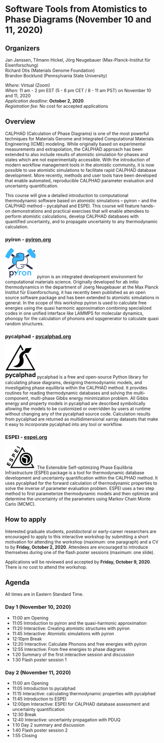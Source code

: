 # Software Tools from Atomistics to Phase Diagrams (November 10 and 11, 2020)

## Organizers

Jan Janssen, Tilmann Hickel, Jörg Neugebauer (Max-Planck-Institut für Eisenforschung)<br>
Richard Otis (Materials Genome Foundation)<br>
Brandon Bocklund (Pennsylvania State University)

*Where*: Virtual (Zoom)<br>
*When*: 11 am - 2 pm EST (5 - 8 pm CET / 8 - 11 am PST) on November 10 and 11, 2020<br>
*Application deadline*: **October 2, 2020**<br>
*Registration fee*: No cost for accepted applications

## Overview
CALPHAD (Calculation of Phase Diagrams) is one of the most powerful techniques for Materials Genome and Integrated Computational Materials Engineering (ICME) modeling. While originally based on experimental measurements and extrapolation, the CALPHAD approach has been extended to also include results of atomistic simulation for phases and states which are not experimentally accessible. With the introduction of modern workflow management tools in the atomistic community, it is now possible to use atomistic simulations to facilitate rapid CALPHAD database development. More recently, methods and user tools have been developed that enable automated, reproducible CALPHAD parameter evaluation and uncertainty quantification.

This course will give a detailed introduction to computational thermodynamic software based on atomistic simulations – pyiron – and the CALPHAD method  – pycalphad and ESPEI. This course will feature hands-on demonstrations and practical exercises that will enable attendees to perform atomistic calculations, develop CALPHAD databases with quantified uncertainty, and to propagate uncertainty to any thermodynamic calculation.
 
### pyiron - [pyiron.org](https://pyiron.org)
<img class="logo_image" width="100px" src="assets/pyiron-logo.png" alt="pyiron logo">
pyiron is an integrated development environment for computational materials science. Originally developed for ab initio thermodynamics in the department of Joerg Neugebauer at the Max Planck Institut für Eisenforschung, it has recently been published as an open source software package and has been extended to atomistic simulations in general. In the scope of this workshop pyiron is used to calculate free energies using the quasi harmonic approximation combining specialized codes in one unified interface like LAMMPS for molecular dynamics, phonopy for the calculation of phonons and sqsgenerator to calculate quasi random structures.
 
### pycalphad - [pycalphad.org](https://pycalphad.org)
<img class="logo_image" width="100px" src="assets/pycalphad-logo-withtext.png" alt="pycalphad logo">
pycalphad is a free and open-source Python library for calculating phase diagrams, designing thermodynamic models, and investigating phase equilibria within the CALPHAD method. It provides routines for reading thermodynamic databases and solving the multi-component, multi-phase Gibbs energy minimization problem. All Gibbs energy and property models in pycalphad are described symbolically allowing the models to be customized or overridden by users at runtime without changing any of the pycalphad source code. Calculation results from pycalphad are returned as multidimensional xarray datasets that make it easy to incorporate pycalphad into any tool or workflow.
 
### ESPEI - [espei.org](https://espei.org)
<img class="logo_image" width="100px" src="assets/ESPEI-logo-withtext-200px.png" alt="ESPEI logo">
The Extensible Self-optimizing Phase Equilibria Infrastructure (ESPEI) package is a tool for thermodynamic database development and uncertainty quantification within the CALPHAD method. It uses pycalphad for the forward calculation of thermodynamic properties to solve the inverse of parameter evaluation problem. ESPEI uses a two step method to first parameterize thermodynamic models and then optimize and determine the uncertainty of the parameters using Markov Chain Monte Carlo (MCMC).

## How to apply
Interested graduate students, postdoctoral or early-career researchers are encouraged to apply to this interactive workshop by submitting a short motivation for attending the workshop (maximum: one paragraph) and a CV to <link to apply> by **Friday, October 2, 2020**. Attendees are encouraged to introduce themselves during one of the flash poster sessions (maximum: one slide). 

Applications will be reviewed and accepted by **Friday, October 9, 2020**. There is no cost to attend the workshop.

## Agenda
All times are in Eastern Standard Time.
### Day 1 (November 10, 2020)
- 11:00 am Opening
- 11:05 Introduction to pyiron and the quasi-harmonic approximation 
- 11:20 Interactive: Creating atomistic structures with pyiron
- 11:45 Interactive: Atomistic simulations with pyiron
- 12:10pm Break
- 12:20 Interactive: Calculate Phonons and free energies with pyiron
- 12:55 Interactive: From free energies to phase diagrams 
- 1:20 Summary of the first interactive session and discussion
- 1:30 Flash poster session 1
 
### Day 2 (November 11, 2020)
- 11:00 am Opening
- 11:05 Introduction to pycalphad
- 11:15 Interactive: calculating thermodynamic properties with pycalphad
- 11:45 Introduction to ESPEI
- 12:00pm Interactive: ESPEI for CALPHAD database assessment and uncertainty quantification
- 12:30 Break
- 12:40 Interactive: uncertainty propagation with PDUQ
- 1:10 Day 2 summary and discussion
- 1:40 Flash poster session 2
- 1:55 Closing
